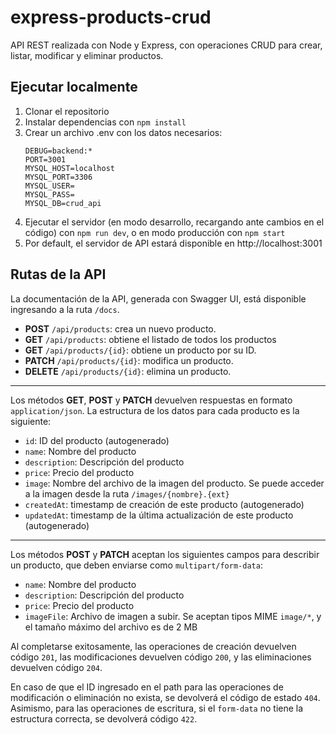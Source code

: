 # express-products-crud
API REST realizada con Node y Express, con operaciones CRUD para crear, listar, modificar y eliminar productos.

## Ejecutar localmente
1. Clonar el repositorio
2. Instalar dependencias con `npm install`
3. Crear un archivo .env con los datos necesarios:
    ```
    DEBUG=backend:*
    PORT=3001
    MYSQL_HOST=localhost
    MYSQL_PORT=3306
    MYSQL_USER=
    MYSQL_PASS=
    MYSQL_DB=crud_api
    ```
4. Ejecutar el servidor (en modo desarrollo, recargando ante cambios en el código) con `npm run dev`, o en modo producción con `npm start`
5. Por default, el servidor de API estará disponible en http://localhost:3001

## Rutas de la API
La documentación de la API, generada con Swagger UI, está disponible ingresando a la ruta `/docs`.

* **POST** `/api/products`: crea un nuevo producto.
* **GET** `/api/products`: obtiene el listado de todos los productos
* **GET** `/api/products/{id}`: obtiene un producto por su ID.
* **PATCH** `/api/products/{id}`: modifica un producto.
* **DELETE** `/api/products/{id}`: elimina un producto.
----
Los métodos **GET**, **POST** y **PATCH** devuelven respuestas en formato `application/json`. La estructura de los datos para cada producto es la siguiente:
* `id`: ID del producto (autogenerado)
* `name`: Nombre del producto
* `description`: Descripción del producto
* `price`: Precio del producto
* `image`: Nombre del archivo de la imagen del producto. Se puede acceder a la imagen desde la ruta `/images/{nombre}.{ext}`
* `createdAt`: timestamp de creación de este producto (autogenerado)
* `updatedAt`: timestamp de la última actualización de este producto (autogenerado)
----
Los métodos **POST** y **PATCH** aceptan los siguientes campos para describir un producto, que deben enviarse como `multipart/form-data`:
* `name`: Nombre del producto
* `description`: Descripción del producto
* `price`: Precio del producto
* `imageFile`: Archivo de imagen a subir. Se aceptan tipos MIME `image/*`, y el tamaño máximo del archivo es de 2 MB

Al completarse exitosamente, las operaciones de creación devuelven código `201`, las modificaciones devuelven código `200`, y las eliminaciones devuelven código `204`.

En caso de que el ID ingresado en el path para las operaciones de modificación o eliminación no exista, se devolverá el código de estado `404`. Asimismo, para las operaciones de escritura, si el `form-data` no tiene la estructura correcta, se devolverá código `422`.
